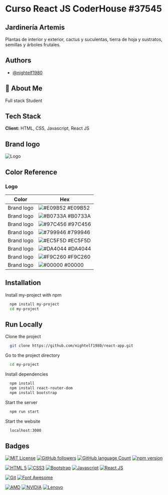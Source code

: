 # Curso React JS CoderHouse #37545
## Jardinería Artemis

Plantas de interior y exterior, cactus y suculentas, tierra de hoja y sustratos, semillas y árboles frutales.


## Authors

- [@nightelf1980](https://www.github.com/nightelf1980/)


## 🚀 About Me

Full stack Student


## Tech Stack

**Client:** HTML, CSS, Javascript, React JS


## Brand logo

![Logo](https://live.staticflickr.com/65535/52352460604_f02de0fccb_c.jpg)
## Color Reference

### Logo 

| Color             | Hex                                                                |
| ----------------- | ------------------------------------------------------------------ |
| Brand logo | ![#E09B52](https://via.placeholder.com/10/E09B52?text=+) #E09B52 |
| Brand logo | ![#B0733A](https://via.placeholder.com/10/B0733A2?text=+) #B0733A |
| Brand logo | ![#97C456](https://via.placeholder.com/10/97C456?text=+) #97C456 |
| Brand logo | ![#799946](https://via.placeholder.com/10/799946?text=+) #799946 |
| Brand logo | ![#EC5F5D](https://via.placeholder.com/10/EC5F5D?text=+) #EC5F5D |
| Brand logo | ![#DA4044](https://via.placeholder.com/10/DA4044?text=+) #DA4044 |
| Brand logo | ![#F9C260](https://via.placeholder.com/10/EC5F5D?text=+) #F9C260 |
| Brand logo | ![#00000](https://via.placeholder.com/10/00000?text=+) #00000 |



## Installation

Install my-project with npm

```bash
  npm install my-project
  cd my-project
```
    
## Run Locally

Clone the project

```bash
  git clone https://github.com/nightelf1980/react-app.git
```

Go to the project directory

```bash
  cd my-project
```

Install dependencies

```bash
  npm install
  npm install react-router-dom
  npm install bootstrap
```

Start the server

```bash
  npm run start
```

Start the website

```bash
  localhost:3000
```


## Badges

[![MIT License](https://img.shields.io/badge/License-MIT-green.svg)](https://choosealicense.com/licenses/mit/)
[![GitHub followers](https://img.shields.io/github/followers/nightelf1980?style=social)](https://github.com/nightelf1980/)
[![GitHub language Count](https://img.shields.io/github/languages/count/nightelf1980/react-app)](https://github.com/nightelf1980/react-app)
[![npm version](https://img.shields.io/npm/v/react.svg?style=flat)](https://www.npmjs.com/package/react)

[![HTML 5](https://img.shields.io/badge/-HTML5-F16529?style=for-the-badge&logo=html5&logoColor=white&style=plastic)](https://www.javascript.com/)
[![CSS3](https://img.shields.io/badge/-CSS3-315780?style=for-the-badge&logo=css3&logoColor=white&style=plastic)](https://www.javascript.com/)
[![Bootstrap](https://img.shields.io/badge/-Bootstrap-712cf9?style=for-the-badge&logo=bootstrap&logoColor=white&style=plastic)](https://getbootstrap.com/)
[![Javascript](https://img.shields.io/badge/JavaScript-323330?style=for-the-badge&logo=javascript&logoColor=F7DF1E&style=plastic)](https://www.javascript.com/)
[![React JS](https://img.shields.io/badge/-ReactJs-61DAFB?style=for-the-badge&logo=react&logoColor=white&style=plastic)](https://github.com/facebook/react/)

[![Git](https://img.shields.io/badge/-Git-f54d27?style=for-the-badge&logo=git&logoColor=white&style=plastic)](https://git-scm.com/)
[![Font Awesome](https://img.shields.io/badge/FontAwesome-146EBE?style=for-the-badge&logo=fontawesome&logoColor=white&style=plastic)](https://fontawesome.com/)

[![AMD](https://img.shields.io/badge/AMD-Ryzen_7_5800H-F46422?style=for-the-badge&logo=amd&logoColor=white&style=plastic)](https://www.amd.com/)
[![NVIDIA](https://img.shields.io/badge/NVIDIA-RTX3060-76B900?style=for-the-badge&logo=nvidia&logoColor=white&style=plastic)](https://www.nvidia.com/)
[![Lenovo](https://img.shields.io/badge/Lenovo-16P%20G2-E2231A?style=for-the-badge&logo=lenovo&logoColor=white&style=plastic)](https://www.lenovo.com/)
